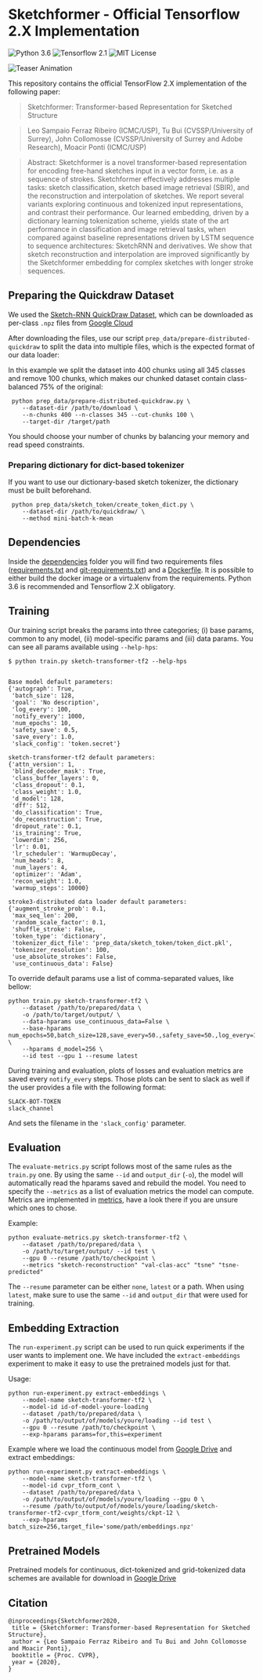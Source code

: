 Sketchformer - Official Tensorflow 2.X Implementation
========================================================

![Python 3.6](https://img.shields.io/badge/python-3.6-green) ![Tensorflow 2.1](https://img.shields.io/badge/tensorflow-2.1-green) ![MIT License](https://img.shields.io/badge/licence-MIT-green)

![Teaser Animation](TeaserAnimation.gif)

This repository contains the official TensorFlow 2.X implementation of the following paper:

> Sketchformer: Transformer-based Representation for Sketched Structure

> Leo Sampaio Ferraz Ribeiro (ICMC/USP), Tu Bui (CVSSP/University of Surrey), John Collomosse (CVSSP/University of Surrey and Adobe Research), Moacir Ponti (ICMC/USP)

> Abstract: Sketchformer is a novel transformer-based representation for encoding free-hand sketches input in a vector form, i.e. as a sequence of strokes. Sketchformer effectively addresses multiple tasks: sketch classification, sketch based image retrieval (SBIR), and the reconstruction and interpolation of sketches. We report several variants exploring continuous and tokenized input representations, and contrast their performance. Our learned embedding, driven by a dictionary learning tokenization scheme, yields state of the art performance in classification and image retrieval tasks, when compared against baseline representations driven by LSTM sequence to sequence architectures: SketchRNN and derivatives. We show that sketch reconstruction and interpolation are improved significantly by the Sketchformer embedding for complex sketches with longer stroke sequences.

## Preparing the Quickdraw Dataset

We used the [Sketch-RNN QuickDraw Dataset](https://github.com/googlecreativelab/quickdraw-dataset#sketch-rnn-quickdraw-dataset), which can be downloaded as per-class `.npz` files from [Google Cloud](https://console.cloud.google.com/storage/browser/quickdraw_dataset/sketchrnn)

After downloading the files, use our script `prep_data/prepare-distributed-quickdraw` to split the data into multiple files, which is the expected format of our data loader:

In this example we split the dataset into 400 chunks using all 345 classes and remove 100 chunks, which makes our chunked dataset contain class-balanced 75% of the original:
```
 python prep_data/prepare-distributed-quickdraw.py \
    --dataset-dir /path/to/download \
    --n-chunks 400 --n-classes 345 --cut-chunks 100 \
    --target-dir /target/path
```

You should choose your number of chunks by balancing your memory and read speed constraints.

### Preparing dictionary for dict-based tokenizer

If you want to use our dictionary-based sketch tokenizer, the dictionary must be built beforehand. 

```
 python prep_data/sketch_token/create_token_dict.py \
    --dataset-dir /path/to/quickdraw/ \
    --method mini-batch-k-mean
```

## Dependencies

Inside the [dependencies](dependencies) folder you will find two requirements files ([requirements.txt](dependencies/requirements.txt) and [git-requirements.txt](dependencies/git-requirements.txt)) and a [Dockerfile](dependencies/Dockerfile). It is possible to either build the docker image or a virtualenv from the requirements. Python 3.6 is recommended and Tensorflow 2.X obligatory.

## Training

Our training script breaks the params into three categories; (i) base params, common to any model, (ii) model-specific params and (iii) data params. You can see all params available using `--help-hps`:

```
$ python train.py sketch-transformer-tf2 --help-hps


Base model default parameters:
{'autograph': True,
 'batch_size': 128,
 'goal': 'No description',
 'log_every': 100,
 'notify_every': 1000,
 'num_epochs': 10,
 'safety_save': 0.5,
 'save_every': 1.0,
 'slack_config': 'token.secret'}

sketch-transformer-tf2 default parameters:
{'attn_version': 1,
 'blind_decoder_mask': True,
 'class_buffer_layers': 0,
 'class_dropout': 0.1,
 'class_weight': 1.0,
 'd_model': 128,
 'dff': 512,
 'do_classification': True,
 'do_reconstruction': True,
 'dropout_rate': 0.1,
 'is_training': True,
 'lowerdim': 256,
 'lr': 0.01,
 'lr_scheduler': 'WarmupDecay',
 'num_heads': 8,
 'num_layers': 4,
 'optimizer': 'Adam',
 'recon_weight': 1.0,
 'warmup_steps': 10000}

stroke3-distributed data loader default parameters:
{'augment_stroke_prob': 0.1,
 'max_seq_len': 200,
 'random_scale_factor': 0.1,
 'shuffle_stroke': False,
 'token_type': 'dictionary',
 'tokenizer_dict_file': 'prep_data/sketch_token/token_dict.pkl',
 'tokenizer_resolution': 100,
 'use_absolute_strokes': False,
 'use_continuous_data': False}
```

To override default params use a list of comma-separated values, like bellow:

```
python train.py sketch-transformer-tf2 \
    --dataset /path/to/prepared/data \
    -o /path/to/target/output/ \
    --data-hparams use_continuous_data=False \
    --base-hparams num_epochs=50,batch_size=128,save_every=50.,safety_save=50.,log_every=10,notify_every=5000 \
    --hparams d_model=256 \
    --id test --gpu 1 --resume latest
```

During training and evaluation, plots of losses and evaluation metrics are saved every `notify_every` steps. Those plots can be sent to slack as well if the user provides a file with the following format:

```
SLACK-BOT-TOKEN
slack_channel
```

And sets the filename in the `'slack_config'` parameter.

## Evaluation

The `evaluate-metrics.py` script follows most of the same rules as the `train.py` one. By using the same `--id` and `output_dir` (`-o`), the model will automatically read the hparams saved and rebuild the model. You need to specify the `--metrics` as a list of evaluation metrics the model can compute. Metrics are implemented in [metrics](metrics), have a look there if you are unsure which ones to chose.

Example:
```
python evaluate-metrics.py sketch-transformer-tf2 \
    --dataset /path/to/prepared/data \
    -o /path/to/target/output/ --id test \
    --gpu 0 --resume /path/to/checkpoint \
    --metrics "sketch-reconstruction" "val-clas-acc" "tsne" "tsne-predicted"
```

The `--resume` parameter can be either `none`, `latest` or a path. When using `latest`, make sure to use the same `--id` and `output_dir` that were used for training.

## Embedding Extraction

The `run-experiment.py` script can be used to run quick experiments if the user wants to implement one. We have included the `extract-embeddings` experiment to make it easy to use the pretrained models just for that. 

Usage:
```
python run-experiment.py extract-embeddings \
    --model-name sketch-transformer-tf2 \
    --model-id id-of-model-youre-loading
    --dataset /path/to/prepared/data \
    -o /path/to/output/of/models/youre/loading --id test \
    --gpu 0 --resume /path/to/checkpoint \
    --exp-hparams params=for,this=experiment
```

Example where we load the continuous model from [Google Drive](https://drive.google.com/drive/folders/1sTAKRDkVeKY2ACLvseKNHUr6QonLBXHc?usp=sharing) and extract embeddings:
```
python run-experiment.py extract-embeddings \
    --model-name sketch-transformer-tf2 \
    --model-id cvpr_tform_cont \
    --dataset /path/to/prepared/data \
    -o /path/to/output/of/models/youre/loading --gpu 0 \
    --resume /path/to/output/of/models/youre/loading/sketch-transformer-tf2-cvpr_tform_cont/weights/ckpt-12 \
    --exp-hparams batch_size=256,target_file='some/path/embeddings.npz'
```

## Pretrained Models

Pretrained models for continuous, dict-tokenized and grid-tokenized data schemes are available for download in [Google Drive](https://drive.google.com/drive/folders/1sTAKRDkVeKY2ACLvseKNHUr6QonLBXHc?usp=sharing)

## Citation

```
@inproceedings{Sketchformer2020,
 title = {Sketchformer: Transformer-based Representation for Sketched Structure},
 author = {Leo Sampaio Ferraz Ribeiro and Tu Bui and John Collomosse and Moacir Ponti},
 booktitle = {Proc. CVPR},
 year = {2020},
} 
```

